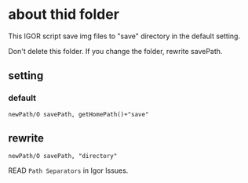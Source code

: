 # about thid folder
This IGOR script save img files to "save" directory in the default setting.

Don't delete this folder.
If you change the folder, rewrite savePath.

## setting
### default

```
newPath/O savePath, getHomePath()+"save"
```

## rewrite

```
newPath/O savePath, "directory"
```

READ `Path Separators` in Igor Issues.